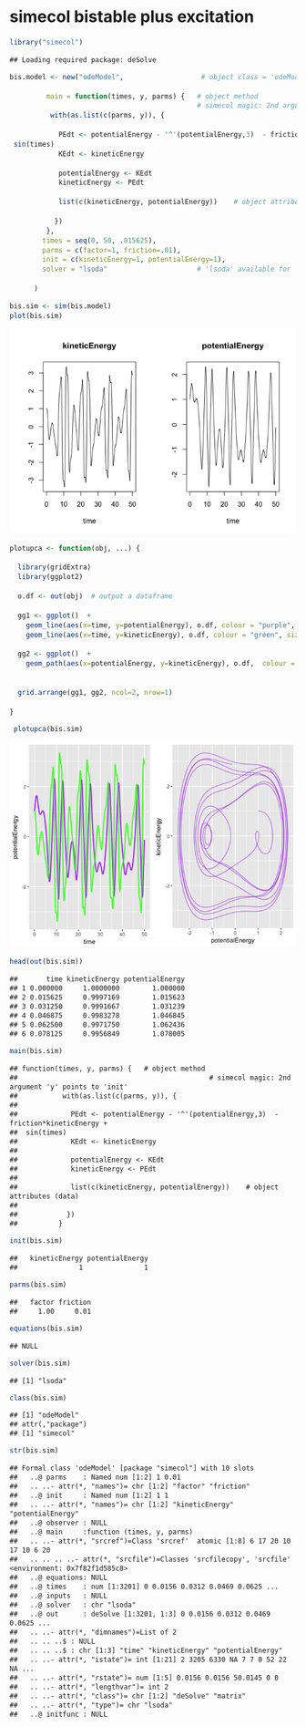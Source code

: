 simecol bistable plus excitation
================

``` r
library("simecol")
```

    ## Loading required package: deSolve

``` r
bis.model <- new("odeModel",                   # object class = 'odeModel'
                
         main = function(times, y, parms) {   # object method
                                              # simecol magic: 2nd argument 'y' points to 'init'
          with(as.list(c(parms, y)), {
            
            PEdt <- potentialEnergy - '^'(potentialEnergy,3)  - friction*kineticEnergy +
 sin(times)
            KEdt <- kineticEnergy
            
            potentialEnergy <- KEdt
            kineticEnergy <- PEdt
            
            list(c(kineticEnergy, potentialEnergy))    # object attributes (data) 
            
           })
         },
        times = seq(0, 50, .015625),
        parms = c(factor=1, friction=.01),
        init = c(kineticEnergy=1, potentialEnergy=1),
        solver = "lsoda"                      # 'lsoda' available for 'odemodel' class
        
      )
```

``` r
bis.sim <- sim(bis.model)
plot(bis.sim)
```

![](bistableOscExc_files/figure-markdown_github/unnamed-chunk-2-1.png)

``` r
plotupca <- function(obj, ...) {
  
  library(gridExtra)
  library(ggplot2)
  
  o.df <- out(obj)  # output a dataframe
  
  gg1 <- ggplot()  +
    geom_line(aes(x=time, y=potentialEnergy), o.df, colour = "purple", size=1, alpha=0.8)  +
    geom_line(aes(x=time, y=kineticEnergy), o.df, colour = "green", size=1, alpha=0.8)
  
  gg2 <- ggplot()  +
    geom_path(aes(x=potentialEnergy, y=kineticEnergy), o.df,  colour = "purple", alpha=0.6) 
  
  
  grid.arrange(gg1, gg2, ncol=2, nrow=1)

}
```

``` r
 plotupca(bis.sim)
```

![](bistableOscExc_files/figure-markdown_github/unnamed-chunk-4-1.png)

``` r
head(out(bis.sim))
```

    ##       time kineticEnergy potentialEnergy
    ## 1 0.000000     1.0000000        1.000000
    ## 2 0.015625     0.9997169        1.015623
    ## 3 0.031250     0.9991667        1.031239
    ## 4 0.046875     0.9983278        1.046845
    ## 5 0.062500     0.9971750        1.062436
    ## 6 0.078125     0.9956849        1.078005

``` r
main(bis.sim)
```

    ## function(times, y, parms) {   # object method
    ##                                               # simecol magic: 2nd argument 'y' points to 'init'
    ##           with(as.list(c(parms, y)), {
    ##             
    ##             PEdt <- potentialEnergy - '^'(potentialEnergy,3)  - friction*kineticEnergy +
    ##  sin(times)
    ##             KEdt <- kineticEnergy
    ##             
    ##             potentialEnergy <- KEdt
    ##             kineticEnergy <- PEdt
    ##             
    ##             list(c(kineticEnergy, potentialEnergy))    # object attributes (data) 
    ##             
    ##            })
    ##          }

``` r
init(bis.sim)
```

    ##   kineticEnergy potentialEnergy 
    ##               1               1

``` r
parms(bis.sim)
```

    ##   factor friction 
    ##     1.00     0.01

``` r
equations(bis.sim)
```

    ## NULL

``` r
solver(bis.sim)
```

    ## [1] "lsoda"

``` r
class(bis.sim)
```

    ## [1] "odeModel"
    ## attr(,"package")
    ## [1] "simecol"

``` r
str(bis.sim)
```

    ## Formal class 'odeModel' [package "simecol"] with 10 slots
    ##   ..@ parms    : Named num [1:2] 1 0.01
    ##   .. ..- attr(*, "names")= chr [1:2] "factor" "friction"
    ##   ..@ init     : Named num [1:2] 1 1
    ##   .. ..- attr(*, "names")= chr [1:2] "kineticEnergy" "potentialEnergy"
    ##   ..@ observer : NULL
    ##   ..@ main     :function (times, y, parms)  
    ##   .. ..- attr(*, "srcref")=Class 'srcref'  atomic [1:8] 6 17 20 10 17 10 6 20
    ##   .. .. .. ..- attr(*, "srcfile")=Classes 'srcfilecopy', 'srcfile' <environment: 0x7f82f1d585c8> 
    ##   ..@ equations: NULL
    ##   ..@ times    : num [1:3201] 0 0.0156 0.0312 0.0469 0.0625 ...
    ##   ..@ inputs   : NULL
    ##   ..@ solver   : chr "lsoda"
    ##   ..@ out      : deSolve [1:3201, 1:3] 0 0.0156 0.0312 0.0469 0.0625 ...
    ##   .. ..- attr(*, "dimnames")=List of 2
    ##   .. .. ..$ : NULL
    ##   .. .. ..$ : chr [1:3] "time" "kineticEnergy" "potentialEnergy"
    ##   .. ..- attr(*, "istate")= int [1:21] 2 3205 6330 NA 7 7 0 52 22 NA ...
    ##   .. ..- attr(*, "rstate")= num [1:5] 0.0156 0.0156 50.0145 0 0
    ##   .. ..- attr(*, "lengthvar")= int 2
    ##   .. ..- attr(*, "class")= chr [1:2] "deSolve" "matrix"
    ##   .. ..- attr(*, "type")= chr "lsoda"
    ##   ..@ initfunc : NULL
